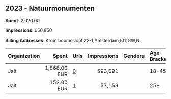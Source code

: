 ## 2023 - Natuurmonumenten 
**Spent**: 2,020.00

**Impressions**: 650,850

**Billing Addresses**: Krom boomssloot 22-1,Amsterdam,1011GW,NL

|Organization|Spent|Urls|Impressions|Genders|Age Brackets|Country Codes|
|:---|---:|:---|---:|:---|:---|:---|
|Jalt|1,868.00 EUR|[0](https://www.snap.com/political-ads/asset/168ab5bd5a70d98810a799b0419fc6a9ad758324e80108e7f65821f03d03ba5c?mediaType=mp4)|593,691||18-45|netherlands|
|Jalt|152.00 EUR|[1](https://www.snap.com/political-ads/asset/d9ab01ba4e73731aa166bbaa44679ad443f6434b56365bd74f9f2cfe0534c497?mediaType=mp4)|57,159||25+|netherlands|

